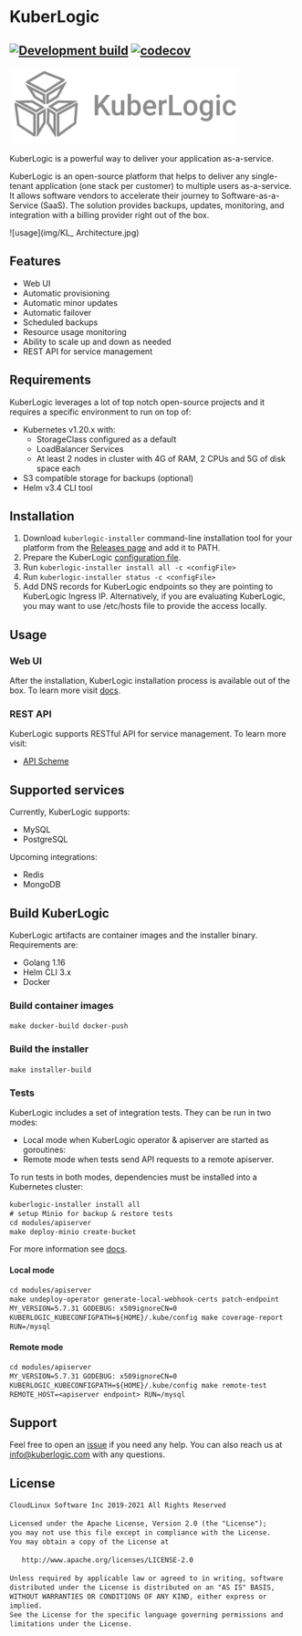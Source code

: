 # KuberLogic
[![Development build](https://github.com/kuberlogic/kuberlogic/actions/workflows/on-push-master.yaml/badge.svg)](https://github.com/kuberlogic/kuberlogic/actions/workflows/on-push-master.yaml)
[![codecov](https://codecov.io/gh/kuberlogic/operator/branch/master/graph/badge.svg?token=VRWDPT0EIC)](https://codecov.io/gh/kuberlogic/operator)
---
![logo](img/kuberlogic-logo.png)

KuberLogic is a powerful way to deliver your application as-a-service.

KuberLogic is an open-source platform that helps to deliver any single-tenant application (one stack per customer) to multiple users as-a-service. It allows software vendors to accelerate their journey to Software-as-a-Service (SaaS). The solution provides backups, updates, monitoring, and integration with a billing provider right out of the box.

![usage](img/KL_ Architecture.jpg)

## Features
* Web UI
* Automatic provisioning
* Automatic minor updates
* Automatic failover
* Scheduled backups
* Resource usage monitoring
* Ability to scale up and down as needed
* REST API for service management


## Requirements
KuberLogic leverages a lot of top notch open-source projects and it requires a specific environment to run on top of:
* Kubernetes v1.20.x with:
  * StorageClass configured as a default
  * LoadBalancer Services
  * At least 2 nodes in cluster with 4G of RAM, 2 CPUs and 5G of disk space each
* S3 compatible storage for backups (optional)
* Helm v3.4 CLI tool

## Installation

1. Download `kuberlogic-installer` command-line installation tool for your platform from the [Releases page](https://github.com/kuberlogic/kuberlogic/releases) and add it to PATH.
2. Prepare the KuberLogic [configuration file](modules/installer/README.md#Configuration).
3. Run `kuberlogic-installer install all -c <configFile>`
4. Run `kuberlogic-installer status -c <configFile>`
5. Add DNS records for KuberLogic endpoints so they are pointing to KuberLogic Ingress IP. Alternatively, if you are evaluating KuberLogic, you may want to use /etc/hosts file to provide the access locally.

## Usage
### Web UI
After the installation, KuberLogic installation process is available out of the box. To learn more visit [docs](https://docs.kuberlogic.com/quick-start/).
### REST API
KuberLogic supports RESTful API for service management. To learn more visit:
* [API Scheme](https://editor.swagger.io/?url=https://raw.githubusercontent.com/kuberlogic/kuberlogic/master/modules/apiserver/openapi.yaml)

## Supported services
Currently, KuberLogic supports:
* MySQL
* PostgreSQL

Upcoming integrations:
* Redis
* MongoDB

## Build KuberLogic
KuberLogic artifacts are container images and the installer binary. Requirements are:
* Golang 1.16
* Helm CLI 3.x
* Docker
### Build container images
`make docker-build docker-push`
### Build the installer
`make installer-build`
### Tests
KuberLogic includes a set of integration tests. They can be run in two modes:
* Local mode when KuberLogic operator & apiserver are started as goroutines:
* Remote mode when tests send API requests to a remote apiserver.

To run tests in both modes, dependencies must be installed into a Kubernetes cluster:
```shell
kuberlogic-installer install all
# setup Minio for backup & restore tests
cd modules/apiserver
make deploy-minio create-bucket
```
For more information see [docs](modules/apiserver/tests/README.md).

#### Local mode
```shell
cd modules/apiserver
make undeploy-operator generate-local-webhook-certs patch-endpoint
MY_VERSION=5.7.31 GODEBUG: x509ignoreCN=0 KUBERLOGIC_KUBECONFIGPATH=${HOME}/.kube/config make coverage-report RUN=/mysql 
```

#### Remote mode
```shell
cd modules/apiserver
MY_VERSION=5.7.31 GODEBUG: x509ignoreCN=0 KUBERLOGIC_KUBECONFIGPATH=${HOME}/.kube/config make remote-test REMOTE_HOST=<apiserver endpoint> RUN=/mysql
```

## Support
Feel free to open an [issue](https://github.com/kuberlogic/kuberlogic/issues) if you need any help. You can also reach us at info@kuberlogic.com with any questions. 

## License
```text
CloudLinux Software Inc 2019-2021 All Rights Reserved

Licensed under the Apache License, Version 2.0 (the "License");
you may not use this file except in compliance with the License.
You may obtain a copy of the License at

   http://www.apache.org/licenses/LICENSE-2.0

Unless required by applicable law or agreed to in writing, software
distributed under the License is distributed on an "AS IS" BASIS,
WITHOUT WARRANTIES OR CONDITIONS OF ANY KIND, either express or implied.
See the License for the specific language governing permissions and
limitations under the License.
```

